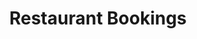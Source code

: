 ---
title: "Restaurant Bookings"
content_blocks:

  - _bookshop_name: "slider"
    preheading: "Fill your hotel, every day of the week."
    heading: "A reservation system designed for Restaurants & Hotels"
    background_image: "/images/bg/homepage_hero_image.jpg"
    link:
      text: "Start your free trial!"
      url: "#"

  - _bookshop_name: "intro"
    preheading: "We are creative & expert people"
    heading: "We streamline your bookings and provide insights that allow you to plan for the future."
    sections:
      - icon: "ti-rocket"
        heading: "We strive to innovate"
        text: "We provide the online version of our famous Irish Hospitality. Providing the highest quality of service to our clients so you in turn can provide the best customer service."
      - icon: "ti-target"
        heading: "Awarded licensed company"
        text: "Lorem ipsum dolor sit amet, consectetur adipisicing elit. Odit, ducimus."
      - icon: "ti-panel"
        heading: "Build your website Professionally"
        text: "Lorem ipsum dolor sit amet, consectetur adipisicing elit. Odit, ducimus."

  - _bookshop_name: "about"
    preheading: "This is my about preheading"
    heading: "This is my about heading"
    text: "We provide consulting services in the area of IFRS and management reporting, helping
companies to reach their highest level. We optimize business processes, making them easier."
    cta: "Get Started!"
    link: "/index.html"

  - _bookshop_name: "counter" 
    stats:
      - value: "1234"
        suffix: " +"
        tagline: "Projects Completed"
      - value: "5678"
        suffix: "M"
        tagline: "Happy Customers"
      - value: "21"
        suffix: " days"
        tagline: "Project Duration"
      - value: "105"
        suffix: "BTC"
        tagline: "Bitcoin Mined"

  - _bookshop_name: "services"
    preheading: "This is my services preheading"
    heading: "This is my services heading"
    service: 
      - icon: "ti-desktop"
        title: "Web development."
        description: "A digital agency isn't here to replace your internal team, we're here to partner."
      - icon: "ti-layers"
        title: "Interface Design."
        description: "A digital agency isn't here to replace your internal team, we're here to partner."
      - icon: "ti-bar-chart"
        title: "Business Consulting."
        description: "A digital agency isn't here to replace your internal team, we're here to partner"
      - icon: "ti-vector"
        title: "Branding."
        description: "A digital agency isn't here to replace your internal team, we're here to partner"
      - icon: "ti-android"
        title: "App development."
        description: "A digital agency isn't here to replace your internal team, we're here to partner"
      - icon: "ti-pencil-alt"
        title: "Content creation."
        description: "A digital agency isn't here to replace your internal team, we're here to partner"

  - _bookshop_name: "cta"
    preheading: "We create for you"
    heading: "Entrust Your Project to Our Best Team of Professionals"
    hook: "Have any project on mind? For immidiate support :"
    number: "+23 876 65 455"

  - _bookshop_name: "testimonial"
    preheading: "Testimonial preheading"
    heading: "Testimonial heading"
    quotes:
      - text: "My quote"
        author: "Dean Thompson"
        role: "Big cheese"
      - text: "Her quote"
        author: "Taylor Swift"
        role: "Good Singer"
      - text: "His quote"
        author: "Donny Brasko"
        role: "Actor"
      - text: "Their quote"
        author: "Simon and Garfunkel"
        role: "Good Singers"

---